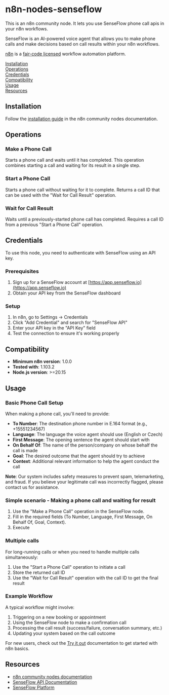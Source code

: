 # n8n-nodes-senseflow

This is an n8n community node. It lets you use SenseFlow phone call apis in your n8n workflows.

SenseFlow is an AI-powered voice agent that allows you to make phone calls and make decisions based on call results within your n8n workflows.

[n8n](https://n8n.io/) is a [fair-code licensed](https://docs.n8n.io/reference/license/) workflow automation platform.

[Installation](#installation)  
[Operations](#operations)  
[Credentials](#credentials)  
[Compatibility](#compatibility)  
[Usage](#usage)  
[Resources](#resources)  

## Installation

Follow the [installation guide](https://docs.n8n.io/integrations/community-nodes/installation/) in the n8n community nodes documentation.

## Operations

### Make a Phone Call
Starts a phone call and waits until it has completed. This operation combines starting a call and waiting for its result in a single step.

### Start a Phone Call
Starts a phone call without waiting for it to complete. Returns a call ID that can be used with the "Wait for Call Result" operation.

### Wait for Call Result
Waits until a previously-started phone call has completed. Requires a call ID from a previous "Start a Phone Call" operation.

## Credentials

To use this node, you need to authenticate with SenseFlow using an API key.

### Prerequisites
1. Sign up for a SenseFlow account at [https://app.senseflow.io](https://app.senseflow.io)
2. Obtain your API key from the SenseFlow dashboard

### Setup
1. In n8n, go to Settings → Credentials
2. Click "Add Credential" and search for "SenseFlow API"
3. Enter your API key in the "API Key" field
4. Test the connection to ensure it's working properly

## Compatibility

- **Minimum n8n version**: 1.0.0
- **Tested with**: 1.103.2
- **Node.js version**: >=20.15

## Usage

### Basic Phone Call Setup
When making a phone call, you'll need to provide:

- **To Number**: The destination phone number in E.164 format (e.g., +15551234567)
- **Language**: The language the voice agent should use (English or Czech)
- **First Message**: The opening sentence the agent should start with
- **On Behalf Of**: The name of the person/company on whose behalf the call is made
- **Goal**: The desired outcome that the agent should try to achieve
- **Context**: Additional relevant information to help the agent conduct the call

**Note**: Our system includes safety measures to prevent spam, telemarketing, and fraud. If you believe your legitimate call was incorrectly flagged, please contact us for assistance.

### Simple scenario - Making a phone call and waiting for result

1. Use the "Make a Phone Call" operation in the SenseFlow node.
2. Fill in the required fields (To Number, Language, First Message, On Behalf Of, Goal, Context).
3. Execute

### Multiple calls
For long-running calls or when you need to handle multiple calls simultaneously:

1. Use the "Start a Phone Call" operation to initiate a call
2. Store the returned call ID
3. Use the "Wait for Call Result" operation with the call ID to get the final result

### Example Workflow
A typical workflow might involve:
1. Triggering on a new booking or appointment
2. Using the SenseFlow node to make a confirmation call
3. Processing the call result (success/failure, conversation summary, etc.)
4. Updating your system based on the call outcome

For new users, check out the [Try it out](https://docs.n8n.io/try-it-out/) documentation to get started with n8n basics.

## Resources

* [n8n community nodes documentation](https://docs.n8n.io/integrations/#community-nodes)
* [SenseFlow API Documentation](https://app.senseflow.io/integrations)
* [SenseFlow Platform](https://app.senseflow.io)
